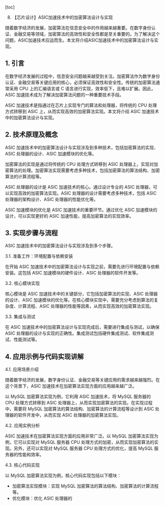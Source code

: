 
[toc]                    
                
                
8. 【芯片设计】ASIC加速技术中的加密算法设计与实现

随着数字经济的发展，加密算法在信息安全中的作用越来越重要。在数字身份认证、金融交易等领域，加密算法的高效性和安全性都是至关重要的。为了解决这个问题，ASIC加速技术应运而生。本文将介绍ASIC加速技术中的加密算法设计与实现。

## 1. 引言

在数字经济发展的过程中，信息安全问题越来越受到关注。加密算法作为数字身份认证、金融交易等关键应用的核心，必须保证高效性和安全性。传统的加密算法通常采用 CPU 上的汇编语言或 C 语言进行实现，效率低下，且难以扩展。因此，ASIC 加速技术成为了解决加密算法问题的一种重要技术手段。

ASIC 加速技术是指通过在芯片上实现专门的算法和处理器，将传统的 CPU 处理方式转移到 ASIC 上，从而实现高效的加密算法实现。本文将介绍 ASIC 加速技术中的加密算法设计与实现。

## 2. 技术原理及概念

ASIC 加速技术中的加密算法设计与实现涉及到多种技术，包括加密算法的实现、ASIC 处理器的设计、ASIC 加速模块的优化等。

加密算法的实现是通过将传统的 CPU 处理方式转移到 ASIC 处理器上，实现对加密算法的处理。加密算法实现需要考虑多种技术，包括加密算法的算法结构、加密算法的计算流程等。

ASIC 处理器的设计是 ASIC 加速技术的核心。通过设计专业的 ASIC 处理器，可以实现高效的加密算法实现。ASIC 处理器的设计需要考虑多种技术，包括 ASIC 处理器的架构设计、ASIC 处理器的性能优化等。

ASIC 加速模块的优化是 ASIC 加速技术的重要环节。通过优化 ASIC 加速模块的设计，可以实现更好的 ASIC 加速性能，提高加密算法的实现效率。

## 3. 实现步骤与流程

ASIC 加速技术中的加密算法设计与实现涉及到多个步骤。

3.1. 准备工作：环境配置与依赖安装

在开始 ASIC 加速技术中的加密算法设计与实现之前，需要先进行环境配置与依赖安装。这包括 ASIC 加速模块的硬件设计、ASIC 处理器的软件开发等。

3.2. 核心模块实现

核心模块是 ASIC 加速技术中的关键部分，它包括加密算法的实现、ASIC 处理器的设计、ASIC 加速模块的优化等。在核心模块实现中，需要充分考虑到算法的复杂度、计算流程、ASIC 处理器的性能等因素，从而实现高效的加密算法实现。

3.3. 集成与测试

在 ASIC 加速技术中的加密算法设计与实现完成后，需要进行集成与测试，以确保 ASIC 处理器的设计与实现的正确性。集成测试包括硬件集成测试、软件集成测试、性能测试等。

## 4. 应用示例与代码实现讲解

4.1. 应用场景介绍

随着数字经济的发展，数字身份认证、金融交易等关键应用的需求越来越强烈。在这个背景下，ASIC 加速技术在加密算法实现方面的应用越来越广泛。

以 MySQL 加密算法实现为例，它利用 ASIC 加速技术，将 MySQL 服务器的 CPU 处理方式转移到 ASIC 处理器上，从而实现加密算法的实现。在实现过程中，需要将 MySQL 加密算法的算法结构、加密算法的计算流程等设计到 ASIC 处理器的软件开发中，从而实现 ASIC 处理器的加密算法实现。

4.2. 应用实例分析

ASIC 加速技术在加密算法实现方面的应用非常广泛。以 MySQL 加密算法实现为例，它可以实现对 MySQL 服务器 CPU 处理方式的加密，从而实现加密算法的实现。另外，还可以实现对 MySQL 服务器 CPU 处理方式的优化，提高 MySQL 服务器的性能和效率。

4.3. 核心代码实现

以 MySQL 加密算法实现为例，核心代码实现包括以下模块：

- 加密算法实现模块：实现 MySQL 加密算法的算法结构、加密算法的计算流程等。
- 优化模块：优化 ASIC 处理器的

